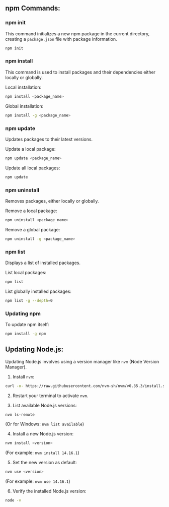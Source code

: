 ## **npm Commands:**

### **npm init**
This command initializes a new npm package in the current directory, creating a `package.json` file with package information.

```bash
npm init
```

### **npm install**
This command is used to install packages and their dependencies either locally or globally.

Local installation:
```bash
npm install <package_name>
```

Global installation:
```bash
npm install -g <package_name>
```

### **npm update**
Updates packages to their latest versions.

Update a local package:
```bash
npm update <package_name>
```

Update all local packages:
```bash
npm update
```

### **npm uninstall**
Removes packages, either locally or globally.

Remove a local package:
```bash
npm uninstall <package_name>
```

Remove a global package:
```bash
npm uninstall -g <package_name>
```

### **npm list**
Displays a list of installed packages.

List local packages:
```bash
npm list
```

List globally installed packages:
```bash
npm list -g --depth=0
```

### **Updating npm**
To update npm itself:
```bash
npm install -g npm
```

## **Updating Node.js:**

Updating Node.js involves using a version manager like `nvm` (Node Version Manager).

1. Install `nvm`:
```bash
curl -o- https://raw.githubusercontent.com/nvm-sh/nvm/v0.35.3/install.sh | bash
```

2. Restart your terminal to activate `nvm`.

3. List available Node.js versions:
```bash
nvm ls-remote
```
   (Or for Windows: `nvm list available`)

4. Install a new Node.js version:
```bash
nvm install <version>
```
   (For example: `nvm install 14.16.1`)

5. Set the new version as default:
```bash
nvm use <version>
```
   (For example: `nvm use 14.16.1`)

6. Verify the installed Node.js version:
```bash
node -v
```
